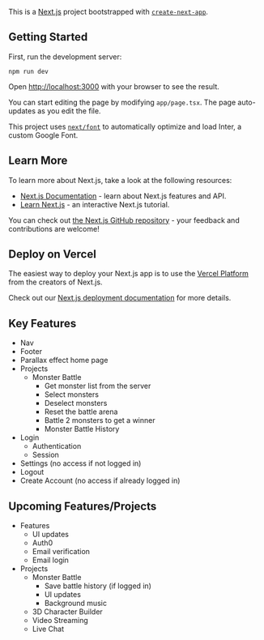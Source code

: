 This is a [Next.js](https://nextjs.org/) project bootstrapped with [`create-next-app`](https://github.com/vercel/next.js/tree/canary/packages/create-next-app).

## Getting Started

First, run the development server:

```
npm run dev
```

Open [http://localhost:3000](http://localhost:3000) with your browser to see the result.

You can start editing the page by modifying `app/page.tsx`. The page auto-updates as you edit the file.

This project uses [`next/font`](https://nextjs.org/docs/basic-features/font-optimization) to automatically optimize and load Inter, a custom Google Font.

## Learn More

To learn more about Next.js, take a look at the following resources:

- [Next.js Documentation](https://nextjs.org/docs) - learn about Next.js features and API.
- [Learn Next.js](https://nextjs.org/learn) - an interactive Next.js tutorial.

You can check out [the Next.js GitHub repository](https://github.com/vercel/next.js/) - your feedback and contributions are welcome!

## Deploy on Vercel

The easiest way to deploy your Next.js app is to use the [Vercel Platform](https://vercel.com/new?utm_medium=default-template&filter=next.js&utm_source=create-next-app&utm_campaign=create-next-app-readme) from the creators of Next.js.

Check out our [Next.js deployment documentation](https://nextjs.org/docs/deployment) for more details.

## Key Features
- Nav
- Footer
- Parallax effect home page
- Projects
  - Monster Battle
    - Get monster list from the server
    - Select monsters
    - Deselect monsters
    - Reset the battle arena
    - Battle 2 monsters to get a winner
    - Monster Battle History
- Login
  - Authentication
  - Session
- Settings (no access if not logged in)
- Logout
- Create Account (no access if already logged in)

## Upcoming Features/Projects
- Features
  - UI updates
  - Auth0
  - Email verification
  - Email login
- Projects
  - Monster Battle
    - Save battle history (if logged in)
    - UI updates
    - Background music
  - 3D Character Builder
  - Video Streaming
  - Live Chat